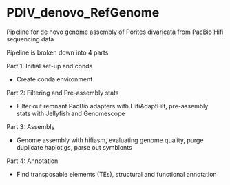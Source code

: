 # PDIV_denovo_RefGenome

Pipeline for de novo genome assembly of Porites divaricata from PacBio Hifi sequencing data

Pipeline is broken down into 4 parts

Part 1: Initial set-up and conda
- Create conda environment

Part 2: Filtering and Pre-assembly stats
- Filter out remnant PacBio adapters with HifiAdaptFilt, pre-assembly stats with Jellyfish and Genomescope

Part 3: Assembly
- Genome assembly with hifiasm, evaluating genome quality, purge duplicate haplotigs, parse out symbionts

Part 4: Annotation
- Find transposable elements (TEs), structural and functional annotation
